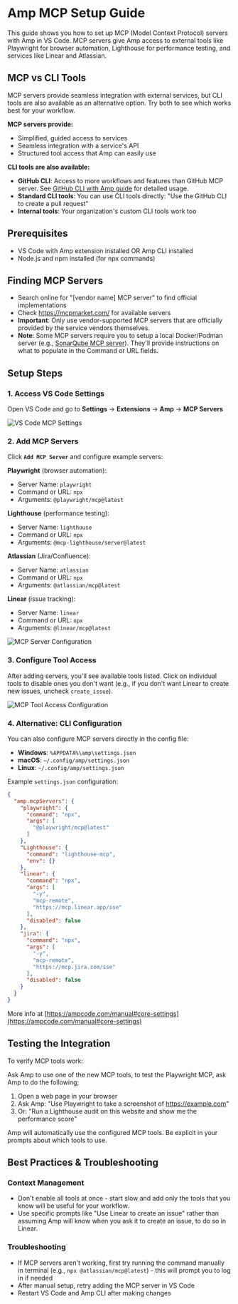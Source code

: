 # Amp MCP Setup Guide

This guide shows you how to set up MCP (Model Context Protocol) servers with Amp in VS Code. MCP servers give Amp access to external tools like Playwright for browser automation, Lighthouse for performance testing, and services like Linear and Atlassian.

## MCP vs CLI Tools

MCP servers provide seamless integration with external services, but CLI tools are also available as an alternative option. Try both to see which works best for your workflow.

**MCP servers provide:**
- Simplified, guided access to services
- Seamless integration with a service's API
- Structured tool access that Amp can easily use

**CLI tools are also available:**
- **GitHub CLI**: Access to more workflows and features than GitHub MCP server. See [GitHub CLI with Amp guide](https://ampcode.com/patterns/github-cli) for detailed usage.
- **Standard CLI tools**: You can use CLI tools directly: "Use the GitHub CLI to create a pull request"
- **Internal tools**: Your organization's custom CLI tools work too

## Prerequisites

- VS Code with Amp extension installed OR Amp CLI installed
- Node.js and npm installed (for npx commands)

## Finding MCP Servers

- Search online for "[vendor name] MCP server" to find official implementations
- Check <https://mcpmarket.com/> for available servers
- **Important**: Only use vendor-supported MCP servers that are officially provided by the service vendors themselves.
- **Note**: Some MCP servers require you to setup a local Docker/Podman server (e.g., [SonarQube MCP server](https://github.com/SonarSource/sonarqube-mcp-server)). They'll provide instructions on what to populate in the Command or URL fields.

## Setup Steps

### 1. Access VS Code Settings

Open VS Code and go to **Settings** → **Extensions** → **Amp** → **MCP Servers**

![VS Code MCP Settings](/images/amp-mcp-vscode-settings.png)

### 2. Add MCP Servers

Click **`Add MCP Server`** and configure example servers:

**Playwright** (browser automation):
- Server Name: `playwright`
- Command or URL: `npx`
- Arguments: `@playwright/mcp@latest`

**Lighthouse** (performance testing):
- Server Name: `lighthouse`
- Command or URL: `npx`
- Arguments: `@mcp-lighthouse/server@latest`

**Atlassian** (Jira/Confluence):
- Server Name: `atlassian`
- Command or URL: `npx`
- Arguments: `@atlassian/mcp@latest`

**Linear** (issue tracking):
- Server Name: `linear`
- Command or URL: `npx`
- Arguments: `@linear/mcp@latest`

![MCP Server Configuration](/images/amp-mcp-server-configuration.png)

### 3. Configure Tool Access

After adding servers, you'll see available tools listed. Click on individual tools to disable ones you don't want (e.g., if you don't want Linear to create new issues, uncheck `create_issue`).

![MCP Tool Access Configuration](/images/amp-mcp-tool-access.png)

### 4. Alternative: CLI Configuration

You can also configure MCP servers directly in the config file:

- **Windows**: `%APPDATA%\amp\settings.json`
- **macOS**: `~/.config/amp/settings.json`
- **Linux**: `~/.config/amp/settings.json`

Example `settings.json` configuration:

```json
{
  "amp.mcpServers": {
    "playwright": {
      "command": "npx",
      "args": [
        "@playwright/mcp@latest"
      ]
    },
    "Lighthouse": {
      "command": "lighthouse-mcp",
      "env": {}
    },
    "linear": {
      "command": "npx",
      "args": [
        "-y",
        "mcp-remote",
        "https://mcp.linear.app/sse"
      ],
      "disabled": false
    }, 
    "jira": {
      "command": "npx",
      "args": [
        "-y",
        "mcp-remote",
        "https://mcp.jira.com/sse"
      ],
      "disabled": false
    }
  }
}
```

More info at [https://ampcode.com/manual#core-settings](https://ampcode.com/manual#core-settings)

## Testing the Integration

To verify MCP tools work:

Ask Amp to use one of the new MCP tools, to test the Playwright MCP, ask Amp to do the following;
1. Open a web page in your browser
2. Ask Amp: "Use Playwright to take a screenshot of <https://example.com>"
3. Or: "Run a Lighthouse audit on this website and show me the performance score"

Amp will automatically use the configured MCP tools. Be explicit in your prompts about which tools to use. 

## Best Practices & Troubleshooting

### Context Management
- Don't enable all tools at once - start slow and add only the tools that you know will be useful for your workflow. 
- Use specific prompts like "Use Linear to create an issue" rather than assuming Amp will know when you ask it to create an issue, to do so in Linear. 



### Troubleshooting
- If MCP servers aren't working, first try running the command manually in terminal (e.g., `npx @atlassian/mcp@latest`) - this will prompt you to log in if needed
- After manual setup, retry adding the MCP server in VS Code
- Restart VS Code and Amp CLI after making changes


